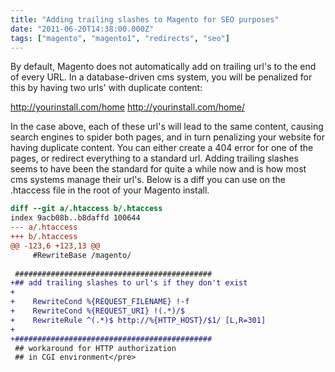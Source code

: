 ```yaml
---
title: "Adding trailing slashes to Magento for SEO purposes"
date: "2011-06-20T14:38:00.000Z"
tags: ["magento", "magento1", "redirects", "seo"]
---
```


By default, Magento does not automatically add on trailing url's to the end of every URL. In a database-driven cms system, you will be penalized for this by having two urls' with duplicate content:

http://yourinstall.com/home
http://yourinstall.com/home/

In the case above, each of these url's will lead to the same content, causing search engines to spider both pages, and in turn penalizing your website for having duplicate content. You can either create a 404 error for one of the pages, or redirect everything to a standard url. Adding trailing slashes seems to have been the standard for quite a while now and is how most cms systems manage their url's. Below is a diff you can use on the .htaccess file in the root of your Magento install.

```diff
diff --git a/.htaccess b/.htaccess
index 9acb08b..b8daffd 100644
--- a/.htaccess
+++ b/.htaccess
@@ -123,6 +123,13 @@
     #RewriteBase /magento/
 
 ############################################
+## add trailing slashes to url's if they don't exist
+
+    RewriteCond %{REQUEST_FILENAME} !-f
+    RewriteCond %{REQUEST_URI} !(.*)/$
+    RewriteRule ^(.*)$ http://%{HTTP_HOST}/$1/ [L,R=301]
+
+############################################
 ## workaround for HTTP authorization
 ## in CGI environment</pre>
 ```
